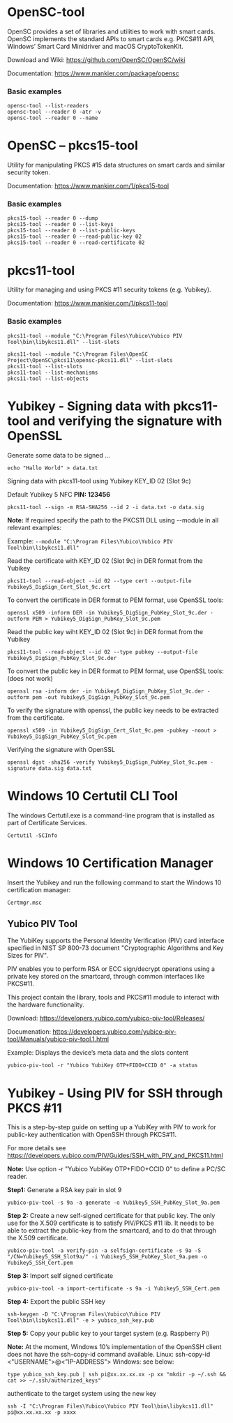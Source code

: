 # OpenSC-tool
OpenSC provides a set of libraries and utilities to work with smart cards. 
OpenSC implements the standard APIs to smart cards e.g.
PKCS#11 API, Windows’ Smart Card Minidriver and macOS CryptoTokenKit.

Download and Wiki: https://github.com/OpenSC/OpenSC/wiki

Documentation: https://www.mankier.com/package/opensc 

### Basic examples
```
opensc-tool --list-readers
opensc-tool --reader 0 -atr -v
opensc-tool --reader 0 --name
```

# OpenSC – pkcs15-tool
Utility for manipulating PKCS #15 data structures on smart cards and similar security token.

Documentation: https://www.mankier.com/1/pkcs15-tool

### Basic examples
```
pkcs15-tool --reader 0 --dump
pkcs15-tool --reader 0 --list-keys
pkcs15-tool --reader 0 --list-public-keys
pkcs15-tool --reader 0 --read-public-key 02
pkcs15-tool --reader 0 --read-certificate 02
```

# pkcs11-tool
Utility for managing and using PKCS #11 security tokens (e.g. Yubikey).

Documentation: https://www.mankier.com/1/pkcs11-tool

### Basic examples
```
pkcs11-tool --module "C:\Program Files\Yubico\Yubico PIV Tool\bin\libykcs11.dll" --list-slots

pkcs11-tool --module "C:\Program Files\OpenSC Project\OpenSC\pkcs11\opensc-pkcs11.dll" --list-slots
pkcs11-tool --list-slots
pkcs11-tool --list-mechanisms
pkcs11-tool --list-objects
```

# Yubikey - Signing data with pkcs11-tool and verifying the signature with OpenSSL
Generate some data to be signed ...
```
echo "Hallo World" > data.txt
```

Signing data with pkcs11-tool using Yubikey KEY_ID 02 (Slot 9c)

Default Yubikey 5 NFC **PIN: 123456**

```
pkcs11-tool --sign -m RSA-SHA256 --id 2 -i data.txt -o data.sig
```


**Note:** If required specify the path to the PKCS11 DLL using --module in all relevant examples:

Example: ```--module "C:\Program Files\Yubico\Yubico PIV Tool\bin\libykcs11.dll"```



Read the certificate with KEY_ID 02 (Slot 9c) in DER format from the Yubikey 
```
pkcs11-tool --read-object --id 02 --type cert --output-file Yubikey5_DigSign_Cert_Slot_9c.crt
```	


To convert the certificate in DER format to PEM format, use OpenSSL tools:
```
openssl x509 -inform DER -in Yubikey5_DigSign_PubKey_Slot_9c.der -outform PEM > Yubikey5_DigSign_PubKey_Slot_9c.pem
```


Read the public key wiht KEY_ID 02 (Slot 9c) in DER format from the Yubikey
```
pkcs11-tool --read-object --id 02 --type pubkey --output-file Yubikey5_DigSign_PubKey_Slot_9c.der
```


To convert the public key in DER format to PEM format, use OpenSSL tools: (does not work)
```
openssl rsa -inform der -in Yubikey5_DigSign_PubKey_Slot_9c.der -outform pem -out Yubikey5_DigSign_PubKey_Slot_9c.pem
```


To verify the signature with openssl, the public key needs to be extracted from the certificate.
```
openssl x509 -in Yubikey5_DigSign_Cert_Slot_9c.pem -pubkey -noout > Yubikey5_DigSign_PubKey_Slot_9c.pem
```

Verifying the signature with OpenSSL
```
openssl dgst -sha256 -verify Yubikey5_DigSign_PubKey_Slot_9c.pem -signature data.sig data.txt
```

#  Windows 10 Certutil CLI Tool
The windows Certutil.exe is a command-line program that is installed as part of Certificate Services.

```
Certutil -SCInfo
```

# Windows 10 Certification Manager
Insert the Yubikey and run the following command to start the Windows 10 certification manager:

```
Certmgr.msc
```
## Yubico PIV Tool
The YubiKey supports the Personal Identity Verification (PIV) card interface specified in NIST SP 800-73 document "Cryptographic Algorithms and Key Sizes for PIV". 

PIV enables you to perform RSA or ECC sign/decrypt operations using a private key stored on the smartcard, through common interfaces like PKCS#11.
 
This project contain the library, tools and PKCS#11 module to interact with the hardware functionality.

Download: https://developers.yubico.com/yubico-piv-tool/Releases/

Documenation: https://developers.yubico.com/yubico-piv-tool/Manuals/yubico-piv-tool.1.html 

Example: Displays the device’s meta data and the slots content
```
yubico-piv-tool -r "Yubico YubiKey OTP+FIDO+CCID 0" -a status
```

# Yubikey - Using PIV for SSH through PKCS #11

This is a step-by-step guide on setting up a YubiKey with PIV to work
for public-key authentication with OpenSSH through PKCS#11.

For more details see https://developers.yubico.com/PIV/Guides/SSH_with_PIV_and_PKCS11.html

**Note:** Use option -r "Yubico YubiKey OTP+FIDO+CCID 0" to define a PC/SC reader. 


**Step1:** Generate a RSA key pair in slot 9
```
yubico-piv-tool -s 9a -a generate -o Yubikey5_SSH_PubKey_Slot_9a.pem
```
**Step 2:** Create a new self-signed certificate for that public key.
The only use for the X.509 certificate is to satisfy PIV/PKCS #11 lib. It needs to be able to extract the public-key from the smartcard, and to do that through the X.509 certificate.
```
yubico-piv-tool -a verify-pin -a selfsign-certificate -s 9a -S "/CN=Yubikey5_SSH_Slot9a/" -i Yubikey5_SSH_PubKey_Slot_9a.pem -o Yubikey5_SSH_Cert.pem
```

**Step 3:** Import self signed certificate
```
yubico-piv-tool -a import-certificate -s 9a -i Yubikey5_SSH_Cert.pem
```

**Step 4:** Export the public SSH key
```
ssh-keygen -D "C:\Program Files\Yubico\Yubico PIV Tool\bin\libykcs11.dll" -e > yubico_ssh_key.pub
```

**Step 5:** Copy your public key to your target system (e.g. Raspberry Pi)

**Note:** At the moment, Windows 10’s implementation of the OpenSSH client does not have the ssh-copy-id command available.
Linux: ssh-copy-id <"USERNAME">@<"IP-ADDRESS">
Windows: see below:
```
type yubico_ssh_key.pub | ssh pi@xx.xx.xx.xx -p xx "mkdir -p ~/.ssh && cat >> ~/.ssh/authorized_keys"
```

authenticate to the target system using the new key
```
ssh -I "C:\Program Files\Yubico\Yubico PIV Tool\bin\libykcs11.dll" pi@xx.xx.xx.xx -p xxxx
```
